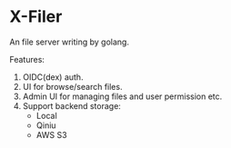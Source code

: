 # X-Filer
An file server writing by golang.

Features:
1. OIDC(dex) auth.
2. UI for browse/search files.
3. Admin UI for managing files and user permission etc.
4. Support backend storage:
    - Local
    - Qiniu 
    - AWS S3
  
